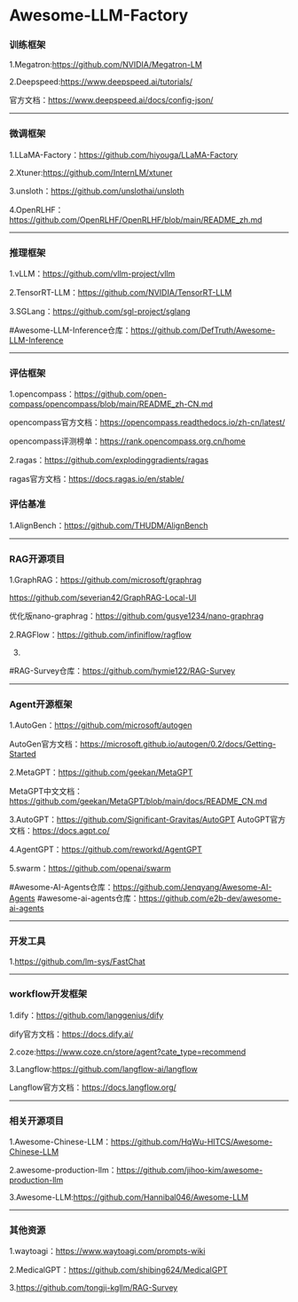 # Awesome-LLM-Factory



### 训练框架

1.Megatron:https://github.com/NVIDIA/Megatron-LM

2.Deepspeed:https://www.deepspeed.ai/tutorials/

官方文档：https://www.deepspeed.ai/docs/config-json/


---
### 微调框架
1.LLaMA-Factory：https://github.com/hiyouga/LLaMA-Factory

2.Xtuner:https://github.com/InternLM/xtuner

3.unsloth：https://github.com/unslothai/unsloth

4.OpenRLHF：https://github.com/OpenRLHF/OpenRLHF/blob/main/README_zh.md

---
### 推理框架

1.vLLM：https://github.com/vllm-project/vllm

2.TensorRT-LLM：https://github.com/NVIDIA/TensorRT-LLM

3.SGLang：https://github.com/sgl-project/sglang

#Awesome-LLM-Inference仓库：https://github.com/DefTruth/Awesome-LLM-Inference

---
### 评估框架
1.opencompass：https://github.com/open-compass/opencompass/blob/main/README_zh-CN.md

opencompass官方文档：https://opencompass.readthedocs.io/zh-cn/latest/

opencompass评测榜单：https://rank.opencompass.org.cn/home

2.ragas：https://github.com/explodinggradients/ragas

ragas官方文档：https://docs.ragas.io/en/stable/

### 评估基准

1.AlignBench：https://github.com/THUDM/AlignBench


---
### RAG开源项目
1.GraphRAG：https://github.com/microsoft/graphrag

https://github.com/severian42/GraphRAG-Local-UI

优化版nano-graphrag：https://github.com/gusye1234/nano-graphrag

2.RAGFlow：https://github.com/infiniflow/ragflow

3.

#RAG-Survey仓库：https://github.com/hymie122/RAG-Survey

---
### Agent开源框架
1.AutoGen：https://github.com/microsoft/autogen

AutoGen官方文档：https://microsoft.github.io/autogen/0.2/docs/Getting-Started

2.MetaGPT：https://github.com/geekan/MetaGPT

MetaGPT中文文档：https://github.com/geekan/MetaGPT/blob/main/docs/README_CN.md

3.AutoGPT：https://github.com/Significant-Gravitas/AutoGPT
AutoGPT官方文档：https://docs.agpt.co/

4.AgentGPT：https://github.com/reworkd/AgentGPT

5.swarm：https://github.com/openai/swarm



#Awesome-AI-Agents仓库：https://github.com/Jenqyang/Awesome-AI-Agents
#awesome-ai-agents仓库：https://github.com/e2b-dev/awesome-ai-agents

---
### 开发工具 
1.https://github.com/lm-sys/FastChat


---
### workflow开发框架

1.dify：https://github.com/langgenius/dify

dify官方文档：https://docs.dify.ai/

2.coze:https://www.coze.cn/store/agent?cate_type=recommend

3.Langflow:https://github.com/langflow-ai/langflow

Langflow官方文档：https://docs.langflow.org/

---
### 相关开源项目

1.Awesome-Chinese-LLM：https://github.com/HqWu-HITCS/Awesome-Chinese-LLM

2.awesome-production-llm：https://github.com/jihoo-kim/awesome-production-llm

3.Awesome-LLM:https://github.com/Hannibal046/Awesome-LLM

---
### 其他资源

1.waytoagi：https://www.waytoagi.com/prompts-wiki

2.MedicalGPT：https://github.com/shibing624/MedicalGPT

3.https://github.com/tongji-kgllm/RAG-Survey







